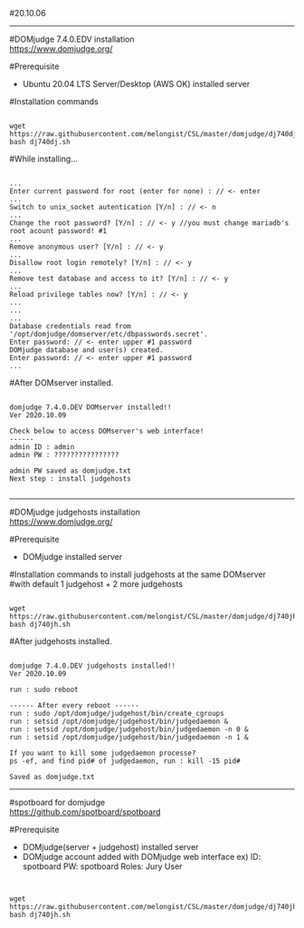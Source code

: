#20.10.06   

---
#DOMjudge 7.4.0.EDV installation   
<https://www.domjudge.org/>   

#Prerequisite
- Ubuntu 20.04 LTS Server/Desktop (AWS OK) installed server   

#Installation commands
<pre><code>
wget https://raw.githubusercontent.com/melongist/CSL/master/domjudge/dj740dj.sh
bash dj740dj.sh
</code></pre>

#While installing...   
<pre><code>
...   
Enter current password for root (enter for none) : // <- enter   
...   
Switch to unix_socket autentication [Y/n] : // <- n   
...   
Change the root password? [Y/n] : // <- y //you must change mariadb's root acount password! #1   
...   
Remove anonymous user? [Y/n] : // <- y   
...   
Disallow root login remotely? [Y/n] : // <- y   
...   
Remove test database and access to it? [Y/n] : // <- y   
...   
Reload privilege tables now? [Y/n] : // <- y   
...
...   
...   
Database credentials read from '/opt/domjudge/domserver/etc/dbpasswords.secret'.   
Enter password: // <- enter upper #1 password   
DOMjudge database and user(s) created.   
Enter password: // <- enter upper #1 password   
...   
</code></pre>

#After DOMserver installed.
<pre><code>
domjudge 7.4.0.DEV DOMserver installed!!    
Ver 2020.10.09    

Check below to access DOMserver's web interface!    
------    
admin ID : admin    
admin PW : ????????????????    
    
admin PW saved as domjudge.txt    
Next step : install judgehosts    
    
</code></pre>

---
#DOMjudge judgehosts installation   
<https://www.domjudge.org/>   

#Prerequisite
- DOMjudge installed server   

#Installation commands to install judgehosts at the same DOMserver   
#with default 1 judgehost + 2 more judgehosts
<pre><code>
wget https://raw.githubusercontent.com/melongist/CSL/master/domjudge/dj740jh.sh
bash dj740jh.sh
</code></pre>

#After judgehosts installed.
<pre><code>
domjudge 7.4.0.DEV judgehosts installed!!
Ver 2020.10.09

run : sudo reboot

------ After every reboot ------
run : sudo /opt/domjudge/judgehost/bin/create_cgroups   
run : setsid /opt/domjudge/judgehost/bin/judgedaemon &   
run : setsid /opt/domjudge/judgehost/bin/judgedaemon -n 0 &   
run : setsid /opt/domjudge/judgehost/bin/judgedaemon -n 1 &   

If you want to kill some judgedaemon processe?   
ps -ef, and find pid# of judgedaemon, run : kill -15 pid#   

Saved as domjudge.txt
</code></pre>


---
#spotboard for domjudge   
<https://github.com/spotboard/spotboard>

#Prerequisite
- DOMjudge(server + judgehost) installed server
- DOMjudge account added with DOMjudge web interface
    ex)
    ID: spotboard
    PW: spotboard
    Roles: Jury User 

<pre><code>

wget https://raw.githubusercontent.com/melongist/CSL/master/domjudge/dj740jh.sh
bash dj740jh.sh
</code></pre>







